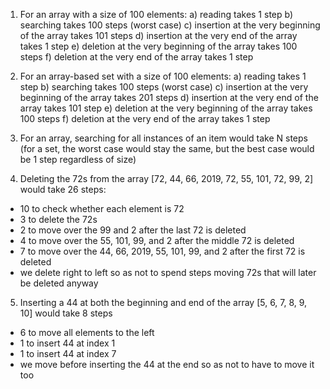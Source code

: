 1) For an array with a size of 100 elements:
  a) reading takes 1 step
  b) searching takes 100 steps (worst case)
  c) insertion at the very beginning of the array takes 101 steps
  d) insertion at the very end of the array takes 1 step
  e) deletion at the very beginning of the array takes 100 steps
  f) deletion at the very end of the array takes 1 step

2) For an array-based set with a size of 100 elements:
  a) reading takes 1 step
  b) searching takes 100 steps (worst case)
  c) insertion at the very beginning of the array takes 201 steps
  d) insertion at the very end of the array takes 101 step
  e) deletion at the very beginning of the array takes 100 steps
  f) deletion at the very end of the array takes 1 step

3) For an array, searching for all instances of an item would take N steps (for a set, the worst case would stay the same, but the best case would be 1 step regardless of size)

4) Deleting the 72s from the array [72, 44, 66, 2019, 72, 55, 101, 72, 99, 2] would take 26 steps:
  * 10 to check whether each element is 72
  * 3 to delete the 72s
  * 2 to move over the 99 and 2 after the last 72 is deleted
  * 4 to move over the 55, 101, 99, and 2 after the middle 72 is deleted
  * 7 to move over the 44, 66, 2019, 55, 101, 99, and 2 after the first 72 is deleted
  * we delete right to left so as not to spend steps moving 72s that will later be deleted anyway

5) Inserting a 44 at both the beginning and end of the array [5, 6, 7, 8, 9, 10] would take 8 steps
  * 6 to move all elements to the left
  * 1 to insert 44 at index 1
  * 1 to insert 44 at index 7
  * we move before inserting the 44 at the end so as not to have to move it too